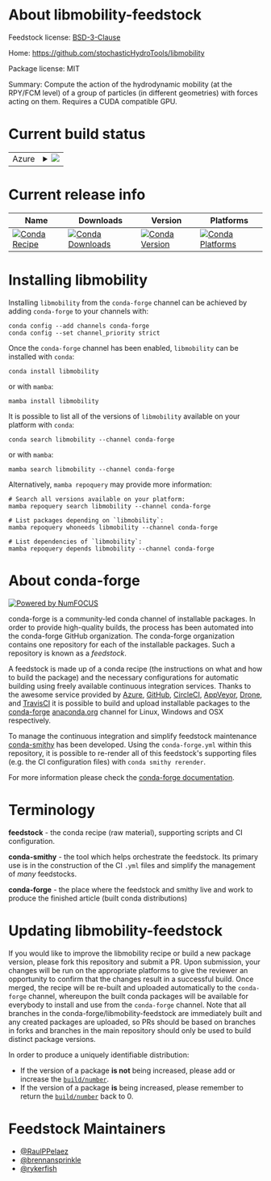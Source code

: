 About libmobility-feedstock
===========================

Feedstock license: [BSD-3-Clause](https://github.com/conda-forge/libmobility-feedstock/blob/main/LICENSE.txt)

Home: https://github.com/stochasticHydroTools/libmobility

Package license: MIT

Summary: Compute the action of the hydrodynamic mobility (at the RPY/FCM level) of a group of particles (in different geometries) with forces acting on them. Requires a CUDA compatible GPU.

Current build status
====================


<table>
    
  <tr>
    <td>Azure</td>
    <td>
      <details>
        <summary>
          <a href="https://dev.azure.com/conda-forge/feedstock-builds/_build/latest?definitionId=26490&branchName=main">
            <img src="https://dev.azure.com/conda-forge/feedstock-builds/_apis/build/status/libmobility-feedstock?branchName=main">
          </a>
        </summary>
        <table>
          <thead><tr><th>Variant</th><th>Status</th></tr></thead>
          <tbody><tr>
              <td>linux_64_cuda_compiler_version12.9python3.10.____cpython</td>
              <td>
                <a href="https://dev.azure.com/conda-forge/feedstock-builds/_build/latest?definitionId=26490&branchName=main">
                  <img src="https://dev.azure.com/conda-forge/feedstock-builds/_apis/build/status/libmobility-feedstock?branchName=main&jobName=linux&configuration=linux%20linux_64_cuda_compiler_version12.9python3.10.____cpython" alt="variant">
                </a>
              </td>
            </tr><tr>
              <td>linux_64_cuda_compiler_version12.9python3.11.____cpython</td>
              <td>
                <a href="https://dev.azure.com/conda-forge/feedstock-builds/_build/latest?definitionId=26490&branchName=main">
                  <img src="https://dev.azure.com/conda-forge/feedstock-builds/_apis/build/status/libmobility-feedstock?branchName=main&jobName=linux&configuration=linux%20linux_64_cuda_compiler_version12.9python3.11.____cpython" alt="variant">
                </a>
              </td>
            </tr><tr>
              <td>linux_64_cuda_compiler_version12.9python3.12.____cpython</td>
              <td>
                <a href="https://dev.azure.com/conda-forge/feedstock-builds/_build/latest?definitionId=26490&branchName=main">
                  <img src="https://dev.azure.com/conda-forge/feedstock-builds/_apis/build/status/libmobility-feedstock?branchName=main&jobName=linux&configuration=linux%20linux_64_cuda_compiler_version12.9python3.12.____cpython" alt="variant">
                </a>
              </td>
            </tr><tr>
              <td>linux_64_cuda_compiler_version12.9python3.13.____cp313</td>
              <td>
                <a href="https://dev.azure.com/conda-forge/feedstock-builds/_build/latest?definitionId=26490&branchName=main">
                  <img src="https://dev.azure.com/conda-forge/feedstock-builds/_apis/build/status/libmobility-feedstock?branchName=main&jobName=linux&configuration=linux%20linux_64_cuda_compiler_version12.9python3.13.____cp313" alt="variant">
                </a>
              </td>
            </tr><tr>
              <td>linux_64_cuda_compiler_version12.9python3.14.____cp314</td>
              <td>
                <a href="https://dev.azure.com/conda-forge/feedstock-builds/_build/latest?definitionId=26490&branchName=main">
                  <img src="https://dev.azure.com/conda-forge/feedstock-builds/_apis/build/status/libmobility-feedstock?branchName=main&jobName=linux&configuration=linux%20linux_64_cuda_compiler_version12.9python3.14.____cp314" alt="variant">
                </a>
              </td>
            </tr>
          </tbody>
        </table>
      </details>
    </td>
  </tr>
</table>

Current release info
====================

| Name | Downloads | Version | Platforms |
| --- | --- | --- | --- |
| [![Conda Recipe](https://img.shields.io/badge/recipe-libmobility-green.svg)](https://anaconda.org/conda-forge/libmobility) | [![Conda Downloads](https://img.shields.io/conda/dn/conda-forge/libmobility.svg)](https://anaconda.org/conda-forge/libmobility) | [![Conda Version](https://img.shields.io/conda/vn/conda-forge/libmobility.svg)](https://anaconda.org/conda-forge/libmobility) | [![Conda Platforms](https://img.shields.io/conda/pn/conda-forge/libmobility.svg)](https://anaconda.org/conda-forge/libmobility) |

Installing libmobility
======================

Installing `libmobility` from the `conda-forge` channel can be achieved by adding `conda-forge` to your channels with:

```
conda config --add channels conda-forge
conda config --set channel_priority strict
```

Once the `conda-forge` channel has been enabled, `libmobility` can be installed with `conda`:

```
conda install libmobility
```

or with `mamba`:

```
mamba install libmobility
```

It is possible to list all of the versions of `libmobility` available on your platform with `conda`:

```
conda search libmobility --channel conda-forge
```

or with `mamba`:

```
mamba search libmobility --channel conda-forge
```

Alternatively, `mamba repoquery` may provide more information:

```
# Search all versions available on your platform:
mamba repoquery search libmobility --channel conda-forge

# List packages depending on `libmobility`:
mamba repoquery whoneeds libmobility --channel conda-forge

# List dependencies of `libmobility`:
mamba repoquery depends libmobility --channel conda-forge
```


About conda-forge
=================

[![Powered by
NumFOCUS](https://img.shields.io/badge/powered%20by-NumFOCUS-orange.svg?style=flat&colorA=E1523D&colorB=007D8A)](https://numfocus.org)

conda-forge is a community-led conda channel of installable packages.
In order to provide high-quality builds, the process has been automated into the
conda-forge GitHub organization. The conda-forge organization contains one repository
for each of the installable packages. Such a repository is known as a *feedstock*.

A feedstock is made up of a conda recipe (the instructions on what and how to build
the package) and the necessary configurations for automatic building using freely
available continuous integration services. Thanks to the awesome service provided by
[Azure](https://azure.microsoft.com/en-us/services/devops/), [GitHub](https://github.com/),
[CircleCI](https://circleci.com/), [AppVeyor](https://www.appveyor.com/),
[Drone](https://cloud.drone.io/welcome), and [TravisCI](https://travis-ci.com/)
it is possible to build and upload installable packages to the
[conda-forge](https://anaconda.org/conda-forge) [anaconda.org](https://anaconda.org/)
channel for Linux, Windows and OSX respectively.

To manage the continuous integration and simplify feedstock maintenance
[conda-smithy](https://github.com/conda-forge/conda-smithy) has been developed.
Using the ``conda-forge.yml`` within this repository, it is possible to re-render all of
this feedstock's supporting files (e.g. the CI configuration files) with ``conda smithy rerender``.

For more information please check the [conda-forge documentation](https://conda-forge.org/docs/).

Terminology
===========

**feedstock** - the conda recipe (raw material), supporting scripts and CI configuration.

**conda-smithy** - the tool which helps orchestrate the feedstock.
                   Its primary use is in the construction of the CI ``.yml`` files
                   and simplify the management of *many* feedstocks.

**conda-forge** - the place where the feedstock and smithy live and work to
                  produce the finished article (built conda distributions)


Updating libmobility-feedstock
==============================

If you would like to improve the libmobility recipe or build a new
package version, please fork this repository and submit a PR. Upon submission,
your changes will be run on the appropriate platforms to give the reviewer an
opportunity to confirm that the changes result in a successful build. Once
merged, the recipe will be re-built and uploaded automatically to the
`conda-forge` channel, whereupon the built conda packages will be available for
everybody to install and use from the `conda-forge` channel.
Note that all branches in the conda-forge/libmobility-feedstock are
immediately built and any created packages are uploaded, so PRs should be based
on branches in forks and branches in the main repository should only be used to
build distinct package versions.

In order to produce a uniquely identifiable distribution:
 * If the version of a package **is not** being increased, please add or increase
   the [``build/number``](https://docs.conda.io/projects/conda-build/en/latest/resources/define-metadata.html#build-number-and-string).
 * If the version of a package **is** being increased, please remember to return
   the [``build/number``](https://docs.conda.io/projects/conda-build/en/latest/resources/define-metadata.html#build-number-and-string)
   back to 0.

Feedstock Maintainers
=====================

* [@RaulPPelaez](https://github.com/RaulPPelaez/)
* [@brennansprinkle](https://github.com/brennansprinkle/)
* [@rykerfish](https://github.com/rykerfish/)

